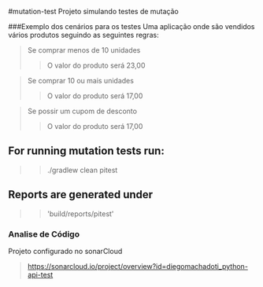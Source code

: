#mutation-test
Projeto simulando testes de mutação

###Exemplo dos cenários para os testes
Uma aplicação onde são vendidos vários produtos seguindo as seguintes regras: 
> Se comprar menos de 10 unidades
> > O valor do produto será 23,00

> Se comprar 10 ou mais unidades
> > O valor do produto será 17,00
 
> Se possir um cupom de desconto
> > O valor do produto será 17,00

## For running mutation tests run:
>> ./gradlew clean pitest

## Reports are generated under 
>> 'build/reports/pitest'

### Analise de Código
Projeto configurado no sonarCloud
> https://sonarcloud.io/project/overview?id=diegomachadoti_python-api-test